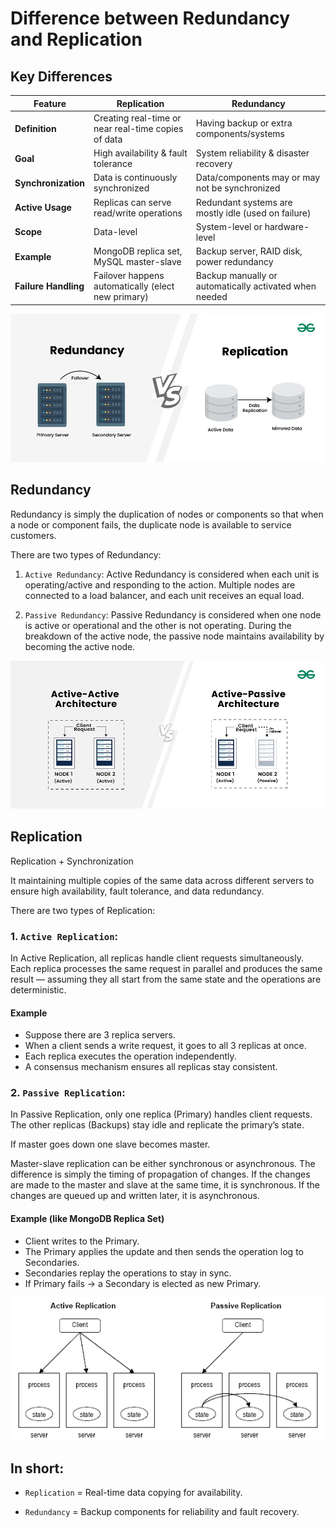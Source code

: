 # Difference between Redundancy and Replication

## Key Differences

| Feature              | **Replication**                                     | **Redundancy**                                      |
| -------------------- | --------------------------------------------------- | --------------------------------------------------- |
| **Definition**       | Creating real-time or near real-time copies of data | Having backup or extra components/systems           |
| **Goal**             | High availability & fault tolerance                 | System reliability & disaster recovery              |
| **Synchronization**  | Data is continuously synchronized                   | Data/components may or may not be synchronized      |
| **Active Usage**     | Replicas can serve read/write operations            | Redundant systems are mostly idle (used on failure) |
| **Scope**            | Data-level                                          | System-level or hardware-level                      |
| **Example**          | MongoDB replica set, MySQL master-slave             | Backup server, RAID disk, power redundancy          |
| **Failure Handling** | Failover happens automatically (elect new primary)                                            |   Backup manually or automatically activated when needed                                                  |


![alt text](image.png)

## Redundancy
Redundancy is simply the duplication of nodes or components so that when a node or component fails, the duplicate node is available to service customers.

There are two types of Redundancy:

1. `Active Redundancy`: Active Redundancy is considered when each unit is operating/active and responding to the action. Multiple nodes are connected to a load balancer, and each unit receives an equal load.

2. `Passive Redundancy`: Passive Redundancy is considered when one node is active or operational and the other is not operating. During the breakdown of the active node, the passive node maintains availability by becoming the active node.

![alt text](image-1.png)

## Replication
Replication + Synchronization

It maintaining multiple copies of the same data across different servers to ensure high availability, fault tolerance, and data redundancy.

There are two types of Replication:

### 1. `Active Replication`: 
In Active Replication, all replicas handle client requests simultaneously. 
Each replica processes the same request in parallel and produces the same result — assuming they all start from the same state and the operations are deterministic.

#### Example
- Suppose there are 3 replica servers.
- When a client sends a write request, it goes to all 3 replicas at once.
- Each replica executes the operation independently.
- A consensus mechanism ensures all replicas stay consistent.

### 2. `Passive Replication`: 
In Passive Replication, only one replica (Primary) handles client requests. The other replicas (Backups) stay idle and replicate the primary’s state.

If master goes down one slave becomes master.

Master-slave replication can be either synchronous or asynchronous. The difference is simply the timing of propagation of changes. If the changes are made to the master and slave at the same time, it is synchronous. If the changes are queued up and written later, it is asynchronous.

#### Example (like MongoDB Replica Set)
- Client writes to the Primary.
- The Primary applies the update and then sends the operation log to Secondaries.
- Secondaries replay the operations to stay in sync.
- If Primary fails → a Secondary is elected as new Primary.

![alt text](image-2.png)

## In short:

- `Replication` = Real-time data copying for availability.

- `Redundancy` = Backup components for reliability and fault recovery.